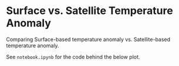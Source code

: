 # Surface vs. Satellite Temperature Anomaly

Comparing Surface-based temperature anomaly vs. Satellite-based temperature anomaly.

See `notebook.ipynb` for the code behind the below plot.
